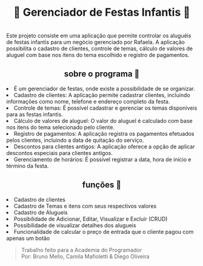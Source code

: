
<body>
<h1 align = "center"> 🎉 Gerenciador de Festas Infantis 🎉 </h1>
<br>
  Este projeto consiste em uma aplicação que permite controlar os aluguéis de festas infantis para um 
  negócio gerenciado por Rafaela. A aplicação possibilita o cadastro de clientes, controle de temas, 
  cálculo de valores de aluguel com base nos itens do tema escolhido e registro de pagamentos.

<h2 align="center">sobre o programa 💬</h2>

<li>
 <b></b>É um gerenciador de festas, onde existe a possibilidade de se organizar. </li>
<li>
<b>️</b>Cadastro de clientes: A aplicação permite cadastrar clientes, incluindo informações como nome, telefone e endereço completo da festa.
</li>
<li>
<b></b> Controle de temas: É possível cadastrar e gerenciar os temas disponíveis para as festas infantis.
<li>
<b></b>Cálculo de valores de aluguel: O valor do aluguel é calculado com base nos itens do tema selecionado pelo cliente.
<li>
<b></b>Registro de pagamentos: A aplicação registra os pagamentos efetuados pelos clientes, incluindo a data de quitação do serviço.
<li>
<b></b>Descontos para clientes antigos: A aplicação oferece a opção de aplicar descontos especiais para clientes antigos.
<li>
<b></b> Gerenciamento de horários: É possível registrar a data, hora de início e término da festa.

<h2 align="center"> ️funções 💬  </h2>
<p>

</div>
<div>
<p align="left">
<li>Cadastro de clientes</li>
<li>Cadastro de Temas e itens com seus respectivos valores</li>
<li>Cadastro de Alugueis</li>
<li>Possibilidade de Adicionar, Editar, Visualizar e Excluir (CRUD)</li>
<li>Possibilidade de visualizar detalhes dos alugueis</li>
<li>Funcionalidade de calcular o preço de entrada que o cliente pagou com apenas um botão</li>
  
> Trabalho feito para a Academia do Programador <br>
> Por: Bruno Mello, Camila Mafioletti & Diego Oliveira <br>
  
</body>
